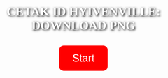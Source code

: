 <!DOCTYPE html>
<html lang="id">
<head>
  <meta charset="UTF-8">
  <title>The Hyven Trials</title>
  <style>
    body {
      margin: 0;
      font-family: 'Georgia', serif;
    }
    .slide {
      display: none;
      height: 100vh;
      width: 100vw;
      background-size: cover;
      background-position: center;
      position: relative;
    }
    .active {
      display: block;
    }
    .centered {
      position: absolute;
      top: 50%;
      left: 50%;
      transform: translate(-50%, -50%);
      text-align: center;
    }
    .btn {
      background-color: red;
      color: white;
      border: none;
      padding: 15px 30px;
      font-size: 24px;
      cursor: pointer;
      border-radius: 10px;
      margin: 10px;
    }
    .title {
      font-size: 28px;
      font-weight: bold;
      color: white;
      text-shadow: 2px 2px 5px black;
      margin-bottom: 20px;
    }
    .next-text {
      color: white;
      position: absolute;
      bottom: 30px;
      right: 30px;
      font-size: 22px;
      text-shadow: 2px 2px 5px black;
      cursor: pointer;
    }
  </style>
</head>
<body>

  <!-- Slide 1 -->
  <div id="slide1" class="slide active" style="background-image: url('https://i.imgur.com/N7aX6LQ.png');">
    <div class="centered">
      <div class="title">CETAK ID HYIVENVILLE:<br>DOWNLOAD PNG</div>
      <button class="btn" onclick="nextSlide()">Start</button>
    </div>
  </div>

  <!-- Slide 2 -->
  <div id="slide2" class="slide" style="background-image: url('https://i.imgur.com/uEDttLf.png');">
    <div class="centered">
      <div class="title">Kamu keturunan apa?</div>
      <button class="btn" onclick="chooseGroup('princess')">Princess</button>
      <button class="btn" onclick="chooseGroup('vampire')">Prince Vampire</button>
    </div>

  <!-- Script -->
  <script>
    function nextSlide() {
      document.getElementById('slide1').classList.remove('active');
      document.getElementById('slide2').classList.add('active');
    }

    function chooseGroup(group) {
      if (group === 'princess') {
        window.location.href = 'IDPrincess.html'; // ganti dengan halaman pertanyaan princess
      } else if (group === 'vampire') {
        window.location.href = 'IDPrinceVampir.html'; // ganti dengan halaman pertanyaan vampire
      }
    }
  </script>

</body>
</html>
